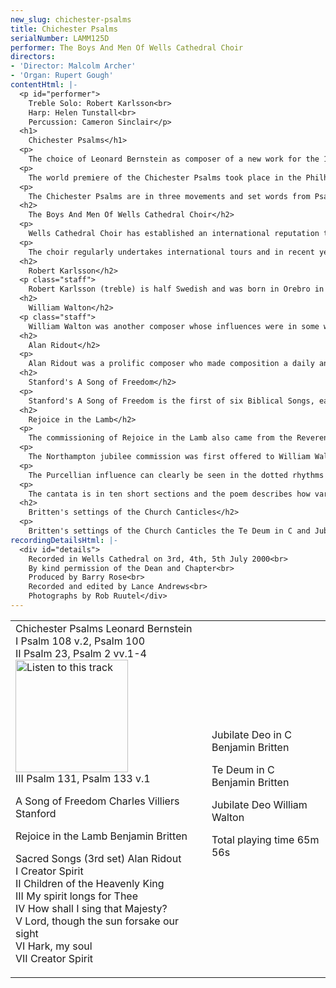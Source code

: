 ```yaml
---
new_slug: chichester-psalms
title: Chichester Psalms
serialNumber: LAMM125D
performer: The Boys And Men Of Wells Cathedral Choir
directors:
- 'Director: Malcolm Archer'
- 'Organ: Rupert Gough'
contentHtml: |-
  <p id="performer">
    Treble Solo: Robert Karlsson<br>
    Harp: Helen Tunstall<br>
    Percussion: Cameron Sinclair</p>
  <h1>
    Chichester Psalms</h1>
  <p>
    The choice of Leonard Bernstein as composer of a new work for the 1965 Southern Cathedral's Festival at Chichester Cathedral was an inspired one, and the wisdom of the organist, John Birch, and the Dean, Walter Hussey in commissioning Bernstein ensured the creation of something different and exciting, a work which was destined to become firmly in the domain of significant choral compositions of the 20th century.</p>
  <p>
    The world premiere of the Chichester Psalms took place in the Philharmonic Hall, New York in 1965 with the composer conducting, followed by the performance in the Chichester Festival in July that year, conducted by John Birch. It quickly established itself as an enduringly popular work with choirs. Bernstein's stunning musicianship and instinctive talent as a composer had already been proven in his world famous works for the stage, most notably in West Side Story, a brilliant score which combines classical and popular styles in a clever, highly successful and racy manner. However, Bernstein as a composer for the church was a dimension waiting to be explored. Given his own Jewish roots, it is hardly surprising that he was attracted by the idea, nor surprising that he should choose the words of the Psalms and set them in Hebrew. Wisely, he provided two versions of the work, one for orchestra and a slimmed down, but no less effective, version for organ, harp and percussion.</p>
  <p>
    The Chichester Psalms are in three movements and set words from Psalms 108, 100, 23, 2 and Psalms 131 and 133. The work was Bernstein's first composition after his third Symphony, the Kaddish Symphony. Both works have strongly Jewish influences, but where the Symphony is full of tension and despair, the Chichester Psalms is serene and joyful. It is a strongly tonal work showing Bernstein's reaction against a period of experimentation with twelve tone music, an experiment which he ultimately discarded as being untrue to his own natural musical personality: 'It just wasn't my music, it wasn't honest'. The declamatory opening uses the interval of the seventh, (an interval that pervades both the first and last movements) followed by an extrovert and highly rhythmic setting of Psalm 100. The serene second movement is the setting of Psalm 23, and opens with a lyrical solo to be sung by either a boy or a counter-tenor. The chorus sopranos echo the solo song until the serenity is broken by the men's voices singing verses from Psalm 2; 'Why do the heathen so furiously rage together', though the calm mood of the opening returns later. After an opening prelude to the third movement, reflecting some of the discord and tension of the second movement, the tranquil mood returns with a hushed and flowing melody in 10/4, a setting of Psalm 131 and the first verse of Psalm 133. Here, perhaps for the first time in the work, we catch a glimpse of Bernstein the stage composer, with his bursting melodic exuberance. The work ends with quiet and peaceful unaccompanied singing of the words;'behold how good and joyful a thing it is; brethren to dwell together in unity'.</p>
  <h2>
    The Boys And Men Of Wells Cathedral Choir</h2>
  <p>
    Wells Cathedral Choir has established an international reputation through its many recordings, broadcasts and tours. The choir, which sings the daily services in the cathedral, has an extensive repertoire from all historical periods. The music foundation at Wells consists of 18 boy choristers and 18 girl choristers (two separate choirs) 9 vicars choral, 3 choral scholars and 3 organists. The history of the choir is as old as the building itself and records of the Vicars Choral go back to 1136. It is known that there were boys singing in Wells even earlier than that. In the fourteenth century, the Bishop provided the choir with a proper income and built Vicars Close, a unique mediaeval street which still exists today housing all the organists and choirmen. In recent years the choir has included choral scholars who are either gap year students or postgraduates who serve for one or two years.</p>
  <p>
    The choir regularly undertakes international tours and in recent years it has visited Canada, the USA, France, Italy, Germany, Brazil, Singapore and New Zealand. The Choir makes an average of two recordings each year, and the Vicars Choral have also produced several recordings on their own of both sacred and secular repertoire.</p>
  <h2>
    Robert Karlsson</h2>
  <p class="staff">
    Robert Karlsson (treble) is half Swedish and was born in Orebro in 1987. He comes from a musical family; his stepfather works in the music business and his grandmother was a professional singer in Sweden. He is the oldest of five children, and he lives in Highbridge in Somerset. Robert became a chorister at Wells Cathedral and a pupil at Wells Cathedral School in September 1996 and since then he has become a regular soloist with the choir as well as Deputy Head Chorister. He has twice been a finalist in the BBC Young Chorister of the Year competition and has already sung solos on several recordings with the Cathedral Choir. When Robert is not singing, he can be found enjoying a variety of sports including rugby, football, hockey and judo.</p>
  <h2>
    William Walton</h2>
  <p class="staff">
    William Walton was another composer whose influences were in some way shaped by English Cathedral Music. He entered the choir school at Christ Church, Oxford in 1912, where he remained for six years as both chorister and undergraduate. His earliest compositions date from this time, and his Jubilate Deo also has close Christ Church connections. It was written in 1972 for the English Bach Festival and given its first performance in the Cathedral under Simon Preston, with Stephen Darlington playing the organ. Walton was present to hear it. It is a rhythmically clear-cut and exuberant setting, with double choir writing at the opening, though the central section for soloists has a more gentle treatment for the words'Be ye sure that the Lord he is God'.</p>
  <h2>
    Alan Ridout</h2>
  <p>
    Alan Ridout was a prolific composer who made composition a daily and enjoyable discipline. His wide range of works include choral and organ music, chamber music, ballets, operettas and orchestral works. He also taught composition. For the majority of his working life, he lived in the shadow of cathedral music and never more fruitfully than in Canterbury, where his musical relationship with Allan Wicks was creative and productive. It was for him that he wrote his first and second sets of Sacred Songs. Alan Ridout was very drawn by the sound of different cathedral choirs with their own distinctive characteristics, and it was after hearing the sound of Guildford Cathedral boys under Barry Rose in a TV documentary about Ridout's work'Moses and the Red Sea', that he wrote his Sacred Songs, set 3 dedicating them to the Guildford choristers. Since Guildford Cathedral was dedicated to the Holy Spirit, Barry Rose suggested that a Whitsuntide theme would be appropriate, as exemplified in the opening song which is repeated at the end;'Creator Spirit, by whose Aid'.</p>
  <h2>
    Stanford's A Song of Freedom</h2>
  <p>
    Stanford's A Song of Freedom is the first of six Biblical Songs, each bearing a specific title; others include 'A Song of Peace' and 'A Song of Wisdom'. They were published in 1909 and'A Song of Freedom' was written for the voice of baritone Harry Plunket Greene (1865-1936) who was a good friend of Stanford's. It sets verses 1-4 and 5-7 from Psalm 126 as two verses each followed by the refrain 'whereof we rejoice'. Stanford intended each of these songs to be followed by an arrangement of a well-known hymn, in this case;'Let us with a gladsome mind'</p>
  <h2>
    Rejoice in the Lamb</h2>
  <p>
    The commissioning of Rejoice in the Lamb also came from the Reverend Walter Hussey, then vicar of St Matthew's Church, Northampton, who was looking for a commissioned work to celebrate the jubilee of the building in 1943. Hussey, always a great patron of the arts, commissioned not only from composers but also artists and sculptors while he was at Northampton. These included Henry Moore and Graham Sutherland and later, when he was Dean of Chichester, John Piper amongst others.</p>
  <p>
    The Northampton jubilee commission was first offered to William Walton, who declined, whereupon it was offered to Benjamin Britten, who accepted. This festival cantata is scored for soloists, choir and organ and Britten chooses words from the rambling and chaotic, yet highly visionary poem Jubilate Agno by Christopher Smart, written while Smart was in a mental institution. It had been published for the first time in 1939 and Britten was introduced to it while he was in America. As Peter Porter observed:'Smart captures in his poem an innocence known only perhaps to children and the benignly insane, and in doing so shows the rest of us... that heaven does indeed lie about us'. Humphrey Carpenter, Britten's biographer, describes Rejoice in the Lamb as standing as a pair and in relation to Serenade as A Ceremony of Carols does to Hymn to St. Cecilia. '....the influence of Purcell is perceptible for the first time in Britten's music. Once more innocence is depicted in musical simplicity'.</p>
  <p>
    The Purcellian influence can clearly be seen in the dotted rhythms of the Hallelujah section. It is the sheer economy of musical means which makes this work so magical. There is never a wasted note and the opening of the work is simplicity itself, with unison writing which rarely moves away from middle C, the note which is the start of every child's musical knowledge.</p>
  <p>
    The cantata is in ten short sections and the poem describes how various aspects of creation worship God, each in their own fashion. The lyrical writing for 'my cat Jeoffry' is given to a boy soloist, and the organ accompaniment paints with vivid colour the feline athleticism of the cat 'wreathing his body seven times round with elegant quickness'. Equally athletic is the mouse, sung by the alto, whilst calm and poetic are the flowers, lyrically painted by the tenor soloist. Smart personifies the flower as 'glorifying God' and 'the root parries the adversary' whilst Britten's music responds with sublime integrity. Smart also describes his own suffering and likens the misunderstanding and mistreatment he has suffered to the suffering of Christ, though Christ's deliverance from these is an occasion to praise him. The bass solo in the eighth section describes four letters of the alphabet (ÔH is a spirit' being a pun on 'aspirate') and the ninth section for full chorus describes the musical instruments and how they praise God, before the Hallelujah section returns to finish the work.</p>
  <h2>
    Britten's settings of the Church Canticles</h2>
  <p>
    Britten's settings of the Church Canticles the Te Deum in C and Jubilate Deo though written at separate times, work well as a pair, since they are in the same key. The Te Deum was written for Maurice Vinden and the choir of St Mark's, North Audley Street, London, and the Jubilate for the choir of St. George's Chapel, Windsor, at the request of H.R.H. the Duke of Edinburgh. Britten's ingenious and original treatment of these texts reflects the musical imagination of a man unhampered by the sound of other familiar settings. Since he was not a church musician, he was able to approach these commissions from an entirely fresh viewpoint, and in so doing he created two enduring masterpieces. Again, musical simplicity is the key, and never more effectively than in the opening of the Te Deum in C which is built entirely on various inversions of a C major chord. The words'Thou art the King of glory, O Christ' are seen through the eyes of a child, with a hauntingly lyrical treble solo. The vocal writing throughout the work is always colourfully and perfectly matched to the words, and the organ part is always supportive, effective and never lacking in interest. The charming Jubilate Deo is a concise and vivacious setting with a lively accompaniment and the bell-like opening consists of answering phrases from the upper and lower voices.</p>
recordingDetailsHtml: |-
  <div id="details">
    Recorded in Wells Cathedral on 3rd, 4th, 5th July 2000<br>
    By kind permission of the Dean and Chapter<br>
    Produced by Barry Rose<br>
    Recorded and edited by Lance Andrews<br>
    Photographs by Rob Ruutel</div>
---
```


<table class="tracktable">
  <tbody>
    <tr>
      <td class="column1">
        <span class="trackname">Chichester Psalms </span> <span class="composer">Leonard Bernstein</span><br>
        <span class="trackname"> I Psalm 108 v.2, Psalm 100</span><br>
        <span class="composer"> </span> <span class="trackname">II Psalm 23, Psalm 2 vv.1-4</span><a href="cliplinks/chichest%20.ram"><img alt="Listen to this track" src="/web/20160702100723im_/http://www.lammas.co.uk/node/images/listen.gif" width="180"></a><br>
        <span class="trackname"> III Psalm 131, Psalm 133 v.1</span>
        <p>
          <span class="trackname">A Song of Freedom </span> <span class="composer">Charles Villiers Stanford</span></p>
        <p>
          <span class="trackname">Rejoice in the Lamb </span> <span class="composer">Benjamin Britten</span></p>
        <p>
          <span class="trackname">Sacred Songs (3rd set) </span> <span class="composer">Alan Ridout</span><br>
          <span class="trackname"> I Creator Spirit</span><br>
          <span class="composer"> </span> <span class="trackname">II Children of the Heavenly King<br>
            III My spirit longs for Thee<br>
            IV How shall I sing that Majesty?<br>
            V Lord, though the sun forsake our sight<br>
            VI Hark, my soul<br>
            VII Creator Spirit</span></p>
      </td>
      <td class="column2">
        <span class="trackname">Jubilate Deo in C </span><span class="composer">Benjamin Britten</span>
        <p>
          <span class="trackname">Te Deum in C </span><span class="composer">Benjamin Britten</span></p>
        <p>
          <span class="trackname">Jubilate Deo </span><span class="composer">William Walton</span></p>
        <p>
          <span id="playingtime">Total playing time 65m 56s</span></p>
      </td>
    </tr>
  </tbody>
</table>
